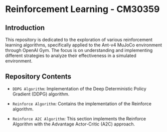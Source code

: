 # Reinforcement Learning - CM30359

## Introduction

This repository is dedicated to the exploration of various reinforcement learning algorithms, specifically applied to the Ant-v4 MuJoCo environment through OpenAI Gym. The focus is on understanding and implementing different strategies to analyze their effectiveness in a simulated environment.

## Repository Contents

- `DDPG Algorithm`: Implementation of the Deep Deterministic Policy Gradient (DDPG) algorithm.

- `Reinforce Algorithm`: Contains the implementation of the Reinforce algorithm.

- `Reinforce A2C Algorithm`: This section implements the Reinforce Algorithm with the Advantage Actor-Critic (A2C) approach.
